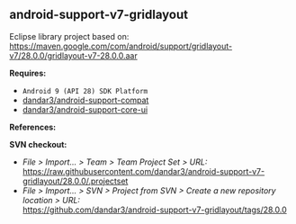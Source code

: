 ## android-support-v7-gridlayout

Eclipse library project based on:<br/>
https://maven.google.com/com/android/support/gridlayout-v7/28.0.0/gridlayout-v7-28.0.0.aar

**Requires:**
- `Android 9 (API 28) SDK Platform`
- [dandar3/android-support-compat](https://github.com/dandar3/android-support-compat/tree/28.0.0)
- [dandar3/android-support-core-ui](https://github.com/dandar3/android-support-core-ui/tree/28.0.0)

**References:**


**SVN checkout:**
- _File > Import... > Team > Team Project Set > URL:_<br/>
  https://raw.githubusercontent.com/dandar3/android-support-v7-gridlayout/28.0.0/.projectset
- _File > Import... > SVN > Project from SVN > Create a new repository location > URL:_<br/>
  https://github.com/dandar3/android-support-v7-gridlayout/tags/28.0.0
